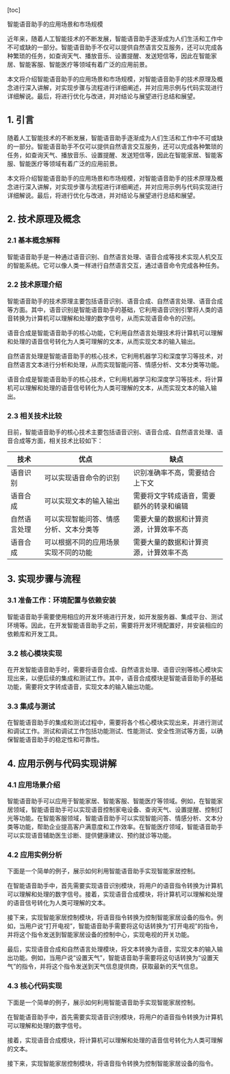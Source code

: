 
[toc]                    
                
                
智能语音助手的应用场景和市场规模

近年来，随着人工智能技术的不断发展，智能语音助手逐渐成为人们生活和工作中不可或缺的一部分。智能语音助手不仅可以提供自然语言交互服务，还可以完成各种繁琐的任务，如查询天气、播放音乐、设置提醒、发送短信等，因此在智能家居、智能客服、智能医疗等领域有着广泛的应用前景。

本文将介绍智能语音助手的应用场景和市场规模，对智能语音助手的技术原理及概念进行深入讲解，对实现步骤与流程进行详细阐述，并对应用示例与代码实现进行详细解说。最后，将进行优化与改进，并对结论与展望进行总结和展望。

## 1. 引言

随着人工智能技术的不断发展，智能语音助手逐渐成为人们生活和工作中不可或缺的一部分。智能语音助手不仅可以提供自然语言交互服务，还可以完成各种繁琐的任务，如查询天气、播放音乐、设置提醒、发送短信等，因此在智能家居、智能客服、智能医疗等领域有着广泛的应用前景。

本文将介绍智能语音助手的应用场景和市场规模，对智能语音助手的技术原理及概念进行深入讲解，对实现步骤与流程进行详细阐述，并对应用示例与代码实现进行详细解说。最后，将进行优化与改进，并对结论与展望进行总结和展望。

## 2. 技术原理及概念

### 2.1 基本概念解释

智能语音助手是一种通过语音识别、自然语言处理、语音合成等技术实现人机交互的智能系统。它可以像人类一样进行自然语言交互，通过语音命令完成各种任务。

### 2.2 技术原理介绍

智能语音助手的技术原理主要包括语音识别、语音合成、自然语言处理、语音合成等方面。其中，语音识别是智能语音助手的基础，它利用语音识别引擎将人类的语音转换为计算机可以理解和处理的数字信号，从而实现语音命令的识别。

语音合成是智能语音助手的核心功能，它利用自然语言处理技术将计算机可以理解和处理的语音信号转化为人类可理解的文本，从而实现文本的输入输出。

自然语言处理是智能语音助手的核心技术，它利用机器学习和深度学习等技术，对自然语言文本进行分析和处理，从而实现智能问答、情感分析、文本分类等功能。

语音合成是智能语音助手的核心技术，它利用机器学习和深度学习等技术，将计算机可以理解和处理的语音信号转化为人类可理解的文本，从而实现文本的输入输出。

### 2.3 相关技术比较

目前，智能语音助手的核心技术主要包括语音识别、语音合成、自然语言处理、语音合成等方面，相关技术比较如下：

| 技术 | 优点 | 缺点 |
| --- | --- | --- |
| 语音识别 | 可以实现语音命令的识别 | 识别准确率不高，需要结合上下文 |
| 语音合成 | 可以实现文本的输入输出 | 需要将文字转成语音，需要额外的转录和编辑 |
| 自然语言处理 | 可以实现智能问答、情感分析、文本分类等 | 需要大量的数据和计算资源，计算效率不高 |
| 语音合成 | 可以根据不同的应用场景实现不同的功能 | 需要大量的数据和计算资源，计算效率不高 |

## 3. 实现步骤与流程

### 3.1 准备工作：环境配置与依赖安装

智能语音助手需要使用相应的开发环境进行开发，如开发服务器、集成平台、测试环境等。因此，在开发智能语音助手之前，需要将开发环境配置好，并安装相应的依赖库和开发工具。

### 3.2 核心模块实现

在开发智能语音助手时，需要将语音合成、自然语言处理、语音识别等核心模块实现出来，以便后续的集成和测试工作。其中，语音合成模块是智能语音助手的基础功能，需要将文字转成语音，实现文本的输入输出功能。

### 3.3 集成与测试

在智能语音助手的集成和测试过程中，需要将各个核心模块实现出来，并进行测试和调试工作。测试和调试工作包括功能测试、性能测试、安全性测试等方面，以确保智能语音助手的稳定性和可靠性。

## 4. 应用示例与代码实现讲解

### 4.1 应用场景介绍

智能语音助手可以应用于智能家居、智能客服、智能医疗等领域。例如，在智能家居领域，智能语音助手可以实现语音控制家电设备、查询天气、设置提醒、控制灯光等功能。在智能客服领域，智能语音助手可以实现智能问答、情感分析、文本分类等功能，帮助企业提高客户满意度和工作效率。在智能医疗领域，智能语音助手可以实现语音辅助医生诊断、提供健康建议、预约就诊等功能。

### 4.2 应用实例分析

下面是一个简单的例子，展示如何利用智能语音助手实现智能家居控制。

在智能语音助手中，首先需要实现语音识别模块，将用户的语音指令转换为计算机可以理解和处理的数字信号。接着，实现语音合成模块，将计算机可以理解和处理的语音信号转化为人类可理解的文本。

接下来，实现智能家居控制模块，将语音指令转换为控制智能家居设备的指令。例如，当用户说“打开电视”，智能语音助手需要将这句话转换为“打开电视”的指令，并将这个指令发送到智能家居设备的控制中心，实现电视的开关功能。

最后，实现语音合成和自然语言处理模块，将文本转换为语音，实现文本的输入输出功能。例如，当用户说“设置天气”，智能语音助手需要将这句话转换为“设置天气”的指令，并将这个指令发送到天气信息提供商，获取最新的天气信息。

### 4.3 核心代码实现

下面是一个简单的例子，展示如何利用智能语音助手实现智能家居控制。

在智能语音助手中，首先需要实现语音识别模块，将用户的语音指令转换为计算机可以理解和处理的数字信号。

接着，实现语音合成模块，将计算机可以理解和处理的语音信号转化为人类可理解的文本。

接下来，实现智能家居控制模块，将语音指令转换为控制智能家居设备的指令。

